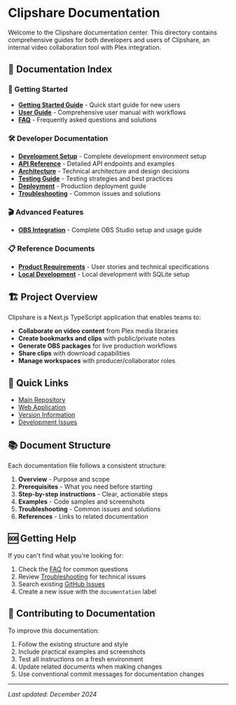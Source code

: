 # Clipshare Documentation

Welcome to the Clipshare documentation center. This directory contains comprehensive guides for both developers and users of Clipshare, an internal video collaboration tool with Plex integration.

## 📖 Documentation Index

### 🚀 Getting Started
- **[Getting Started Guide](./GETTING_STARTED.md)** - Quick start guide for new users
- **[User Guide](./USER_GUIDE.md)** - Comprehensive user manual with workflows
- **[FAQ](./FAQ.md)** - Frequently asked questions and solutions

### 🛠️ Developer Documentation  
- **[Development Setup](./DEVELOPMENT.md)** - Complete development environment setup
- **[API Reference](./API.md)** - Detailed API endpoints and examples
- **[Architecture](./ARCHITECTURE.md)** - Technical architecture and design decisions
- **[Testing Guide](./TESTING.md)** - Testing strategies and best practices
- **[Deployment](./DEPLOYMENT.md)** - Production deployment guide
- **[Troubleshooting](./TROUBLESHOOTING.md)** - Common issues and solutions

### 🎬 Advanced Features
- **[OBS Integration](./OBS_INTEGRATION.md)** - Complete OBS Studio setup and usage guide

### 📋 Reference Documents
- **[Product Requirements](./stories.md)** - User stories and technical specifications
- **[Local Development](./localdev.md)** - Local development with SQLite setup

## 🏗️ Project Overview

Clipshare is a Next.js TypeScript application that enables teams to:

- **Collaborate on video content** from Plex media libraries
- **Create bookmarks and clips** with public/private notes
- **Generate OBS packages** for live production workflows
- **Share clips** with download capabilities
- **Manage workspaces** with producer/collaborator roles

## 🔗 Quick Links

- [Main Repository](../)
- [Web Application](../web/)
- [Version Information](../VERSIONING.md)
- [Development Issues](https://github.com/craigjmidwinter/clipshare/issues)

## 📚 Document Structure

Each documentation file follows a consistent structure:

1. **Overview** - Purpose and scope
2. **Prerequisites** - What you need before starting
3. **Step-by-step instructions** - Clear, actionable steps
4. **Examples** - Code samples and screenshots
5. **Troubleshooting** - Common issues and solutions
6. **References** - Links to related documentation

## 🆘 Getting Help

If you can't find what you're looking for:

1. Check the [FAQ](./FAQ.md) for common questions
2. Review [Troubleshooting](./TROUBLESHOOTING.md) for technical issues
3. Search existing [GitHub Issues](https://github.com/craigjmidwinter/clipshare/issues)
4. Create a new issue with the `documentation` label

## 📝 Contributing to Documentation

To improve this documentation:

1. Follow the existing structure and style
2. Include practical examples and screenshots
3. Test all instructions on a fresh environment
4. Update related documents when making changes
5. Use conventional commit messages for documentation changes

---

*Last updated: December 2024*